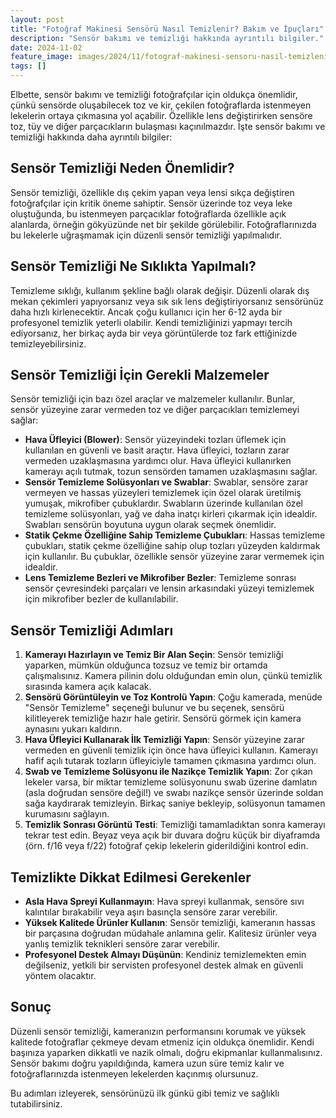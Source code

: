 ```yaml
---
layout: post
title: "Fotoğraf Makinesi Sensörü Nasıl Temizlenir? Bakım ve İpuçları"
description: "Sensör bakımı ve temizliği hakkında ayrıntılı bilgiler."
date: 2024-11-02
feature_image: images/2024/11/fotograf-makinesi-sensoru-nasil-temizlenir.jpg
tags: []
---
```


Elbette, sensör bakımı ve temizliği fotoğrafçılar için oldukça önemlidir, çünkü sensörde oluşabilecek toz ve kir, çekilen fotoğraflarda istenmeyen lekelerin ortaya çıkmasına yol açabilir. Özellikle lens değiştirirken sensöre toz, tüy ve diğer parçacıkların bulaşması kaçınılmazdır. İşte sensör bakımı ve temizliği hakkında daha ayrıntılı bilgiler:

<!--more-->

## Sensör Temizliği Neden Önemlidir?

Sensör temizliği, özellikle dış çekim yapan veya lensi sıkça değiştiren fotoğrafçılar için kritik öneme sahiptir. Sensör üzerinde toz veya leke oluştuğunda, bu istenmeyen parçacıklar fotoğraflarda özellikle açık alanlarda, örneğin gökyüzünde net bir şekilde görülebilir. Fotoğraflarınızda bu lekelerle uğraşmamak için düzenli sensör temizliği yapılmalıdır.

## Sensör Temizliği Ne Sıklıkta Yapılmalı?

Temizleme sıklığı, kullanım şekline bağlı olarak değişir. Düzenli olarak dış mekan çekimleri yapıyorsanız veya sık sık lens değiştiriyorsanız sensörünüz daha hızlı kirlenecektir. Ancak çoğu kullanıcı için her 6-12 ayda bir profesyonel temizlik yeterli olabilir. Kendi temizliğinizi yapmayı tercih ediyorsanız, her birkaç ayda bir veya görüntülerde toz fark ettiğinizde temizleyebilirsiniz.

## Sensör Temizliği İçin Gerekli Malzemeler

Sensör temizliği için bazı özel araçlar ve malzemeler kullanılır. Bunlar, sensör yüzeyine zarar vermeden toz ve diğer parçacıkları temizlemeyi sağlar:

- **Hava Üfleyici (Blower)**: Sensör yüzeyindeki tozları üflemek için kullanılan en güvenli ve basit araçtır. Hava üfleyici, tozların zarar vermeden uzaklaşmasına yardımcı olur. Hava üfleyici kullanırken kamerayı açılı tutmak, tozun sensörden tamamen uzaklaşmasını sağlar.
- **Sensör Temizleme Solüsyonları ve Swablar**: Swablar, sensöre zarar vermeyen ve hassas yüzeyleri temizlemek için özel olarak üretilmiş yumuşak, mikrofiber çubuklardır. Swabların üzerinde kullanılan özel temizleme solüsyonları, yağ ve daha inatçı kirleri çıkarmak için idealdir. Swabları sensörün boyutuna uygun olarak seçmek önemlidir.
- **Statik Çekme Özelliğine Sahip Temizleme Çubukları**: Hassas temizleme çubukları, statik çekme özelliğine sahip olup tozları yüzeyden kaldırmak için kullanılır. Bu çubuklar, özellikle sensör yüzeyine zarar vermemek için idealdir.
- **Lens Temizleme Bezleri ve Mikrofiber Bezler**: Temizleme sonrası sensör çevresindeki parçaları ve lensin arkasındaki yüzeyi temizlemek için mikrofiber bezler de kullanılabilir.

## Sensör Temizliği Adımları

1. **Kamerayı Hazırlayın ve Temiz Bir Alan Seçin**: Sensör temizliği yaparken, mümkün olduğunca tozsuz ve temiz bir ortamda çalışmalısınız. Kamera pilinin dolu olduğundan emin olun, çünkü temizlik sırasında kamera açık kalacak.
2. **Sensörü Görüntüleyin ve Toz Kontrolü Yapın**: Çoğu kamerada, menüde "Sensör Temizleme" seçeneği bulunur ve bu seçenek, sensörü kilitleyerek temizliğe hazır hale getirir. Sensörü görmek için kamera aynasını yukarı kaldırın.
3. **Hava Üfleyici Kullanarak İlk Temizliği Yapın**: Sensör yüzeyine zarar vermeden en güvenli temizlik için önce hava üfleyici kullanın. Kamerayı hafif açılı tutarak tozların üfleyiciyle tamamen çıkmasına yardımcı olun.
4. **Swab ve Temizleme Solüsyonu ile Nazikçe Temizlik Yapın**: Zor çıkan lekeler varsa, bir miktar temizleme solüsyonunu swab üzerine damlatın (asla doğrudan sensöre değil!) ve swabı nazikçe sensör üzerinde soldan sağa kaydırarak temizleyin. Birkaç saniye bekleyip, solüsyonun tamamen kurumasını sağlayın.
5. **Temizlik Sonrası Görüntü Testi**: Temizliği tamamladıktan sonra kamerayı tekrar test edin. Beyaz veya açık bir duvara doğru küçük bir diyaframda (örn. f/16 veya f/22) fotoğraf çekip lekelerin giderildiğini kontrol edin.

## Temizlikte Dikkat Edilmesi Gerekenler

- **Asla Hava Spreyi Kullanmayın**: Hava spreyi kullanmak, sensöre sıvı kalıntılar bırakabilir veya aşırı basınçla sensöre zarar verebilir.
- **Yüksek Kalitede Ürünler Kullanın**: Sensör temizliği, kameranın hassas bir parçasına doğrudan müdahale anlamına gelir. Kalitesiz ürünler veya yanlış temizlik teknikleri sensöre zarar verebilir.
- **Profesyonel Destek Almayı Düşünün**: Kendiniz temizlemekten emin değilseniz, yetkili bir servisten profesyonel destek almak en güvenli yöntem olacaktır.

## Sonuç

Düzenli sensör temizliği, kameranızın performansını korumak ve yüksek kalitede fotoğraflar çekmeye devam etmeniz için oldukça önemlidir. Kendi başınıza yaparken dikkatli ve nazik olmalı, doğru ekipmanlar kullanmalısınız. Sensör bakımı doğru yapıldığında, kamera uzun süre temiz kalır ve fotoğraflarınızda istenmeyen lekelerden kaçınmış olursunuz.

Bu adımları izleyerek, sensörünüzü ilk günkü gibi temiz ve sağlıklı tutabilirsiniz.